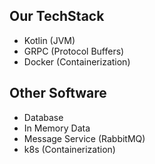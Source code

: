 ## Our TechStack

- Kotlin (JVM)
- GRPC (Protocol Buffers)
- Docker (Containerization)


## Other Software
- Database
- In Memory Data
- Message Service (RabbitMQ)
- k8s (Containerization)